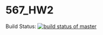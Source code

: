 # 567_HW2

Build Status: [![build status of master](https://app.travis-ci.com/github/josephletizia/567_HW2.svg?branch=master)](https://app.travis-ci.com/github/josephletizia/567_HW2)
